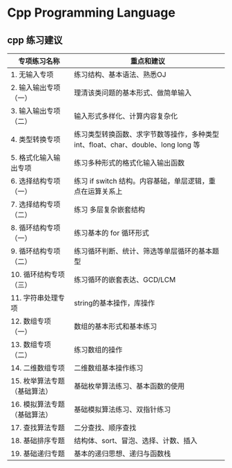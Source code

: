 # Cpp Programming Language 

## cpp 练习建议

| 专项练习名称 | 重点和建议 |
|--|--|
| 1. 无输入专项 | 练习结构、基本语法、熟悉OJ |
| 2. 输入输出专项（一） | 理清该类问题的基本形式、做简单输入 |
| 3. 输入输出专项（二） | 输入形式多样化、计算内容复杂化 |
| 4. 类型转换专项 | 练习类型转换函数、求字节数等操作，多种类型 int、float、char、double、long long 等 |
| 5. 格式化输入输出专项 | 练习多种形式的格式化输入输出函数 |
| 6. 选择结构专项（一） | 练习 if switch 结构。内容基础，单层逻辑，重点在运算关系上 |
| 7. 选择结构专项（二） | 练习 多层复杂嵌套结构 |
| 8. 循环结构专项（一） | 练习基本的 for 循环形式 |
| 9. 循环结构专项（二） | 练习循环判断、统计、筛选等单层循环的基本题型 |
| 10. 循环结构专项（三） | 练习循环的嵌套表达、GCD/LCM |
| 11. 字符串处理专项 | string的基本操作，库操作 |
| 12. 数组专项（一） | 数组的基本形式和基本练习 |
| 13. 数组专项（二） | 练习数组的操作 |
| 14. 二维数组专项 | 二维数组基本操作练习 |
| 15. 枚举算法专题（基础算法） | 基础枚举算法练习、基本函数的使用 |
| 16. 模拟算法专题（基础算法） | 基础模拟算法练习、双指针练习 |
| 17. 查找算法专题 | 二分查找、顺序查找 |
| 18. 基础排序专题 | 结构体、sort、冒泡、选择、计数、插入 |
| 19. 基础递归专题 | 基本的递归思想、递归与函数栈 |